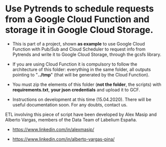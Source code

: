 # Use Pytrends to schedule requests from a Google Cloud Function and storage it in Google Cloud Storage.

- This is part of a project, shown **as example** to use Google Cloud Function with Pub/Sub and Cloud Scheduler to request info from Pytrends and write it to Google Cloud Storage, through the gcsfs library.

- If you are using Cloud Function it is compulsory to follow the architecture of this folder: everything in the same folder, all outputs pointing to "**../tmp**" (that will be generated by the Cloud Function).

- You must zip the elements of this folder (**not the folder**, the scripts) with **requirements.txt**, **your json credentials** and upload it to GCF.

- Instructions on development at this time (15.04.2020). There will be useful documentation soon.
For any doubts, contact us.


ETL involving this piece of script have been developed by Alex Masip and Alberto Vargas, members of the Data Team of Labelium España.

- https://www.linkedin.com/in/alexmasip/

- https://www.linkedin.com/in/alberto-vargas-pina/


